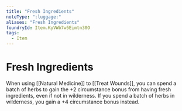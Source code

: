 ```yaml
---
title: "Fresh Ingredients"
noteType: ":luggage:"
aliases: "Fresh Ingredients"
foundryId: Item.KyVWb7w5Eimtn30O
tags:
  - Item
---
```


# Fresh Ingredients

When using [[Natural Medicine]] to [[Treat Wounds]], you can spend a batch of herbs to gain the +2 circumstance bonus from having fresh ingredients, even if not in wilderness. If you spend a batch of herbs in wilderness, you gain a +4 circumstance bonus instead.
